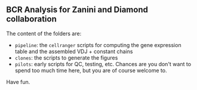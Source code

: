 ## BCR Analysis for Zanini and Diamond collaboration
The content of the folders are:
- `pipeline`: the `cellranger` scripts for computing the gene expression table and the assembled VDJ + constant chains
- `clones`: the scripts to generate the figures
- `pilots`: early scripts for QC, testing, etc. Chances are you don't want to spend too much time here, but you are of course welcome to.

Have fun.

